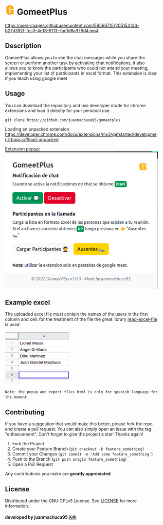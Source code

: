 
# ![icon](images/icons/icon32.png) GomeetPlus 

https://user-images.githubusercontent.com/59586715/205154104-b27d392f-fec3-4e18-8113-7ac1d6a976d4.mp4


## Description
GomeetPlus allows you to see the chat messages while you share the screen or perform another task by activating chat notifications, it also allows you to know the participants who could not attend your meeting, implementing your list of participants in excel format. This extension is ideal if you teach using google meet

## Usage
You can download the repository and use developer mode for chrome extensions and load it directly for your personal use.

```git
git clone https://github.com/juanmachuca95/gomeetplus
```

Loading an unpacked extension
https://developer.chrome.com/docs/extensions/mv3/getstarted/development-basics/#load-unpacked

Extension popup: <br>
![popup](/images/popup.png)

## Example excel
The uploaded excel file must contain the names of the users in the first column and cell. for the treatment of the file the great library [read-excel-file](https://www.npmjs.com/package/read-excel-file) is used <br>

![excel](/images/example_excel.png)

`Note: the popup and report files html is only for spanish language for the moment`
## Contributing
If you have a suggestion that would make this better, please fork the repo and create a pull request. You can also simply open an issue with the tag "enhancement".
Don't forget to give the project a star! Thanks again!

1. Fork the Project
2. Create your Feature Branch (`git checkout -b feature_something`)
3. Commit your Changes (`git commit -m 'Add some feature_something'`)
4. Push to the Branch (`git push origin feature_something`)
5. Open a Pull Request

Any contributions you make are **greatly appreciated**.

## License

Distributed under the GNU GPLv3 License. See [LICENSE](./LICENSE) for more information.

#### developed by <b>juanmachuca95</b> 🇦🇷
